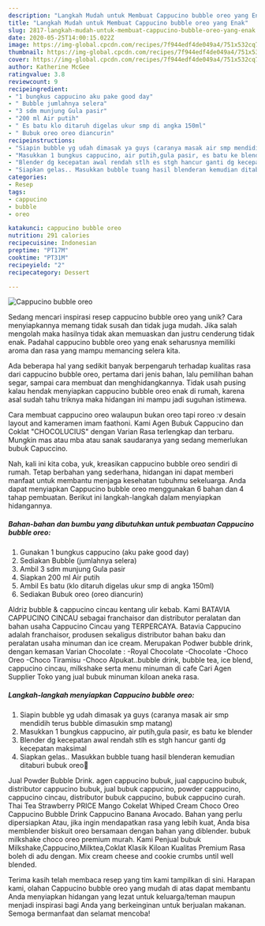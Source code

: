 ```yaml
---
description: "Langkah Mudah untuk Membuat Cappucino bubble oreo yang Enak"
title: "Langkah Mudah untuk Membuat Cappucino bubble oreo yang Enak"
slug: 2817-langkah-mudah-untuk-membuat-cappucino-bubble-oreo-yang-enak
date: 2020-05-25T14:00:15.022Z
image: https://img-global.cpcdn.com/recipes/7f944edf4de049a4/751x532cq70/cappucino-bubble-oreo-foto-resep-utama.jpg
thumbnail: https://img-global.cpcdn.com/recipes/7f944edf4de049a4/751x532cq70/cappucino-bubble-oreo-foto-resep-utama.jpg
cover: https://img-global.cpcdn.com/recipes/7f944edf4de049a4/751x532cq70/cappucino-bubble-oreo-foto-resep-utama.jpg
author: Katherine McGee
ratingvalue: 3.8
reviewcount: 9
recipeingredient:
- "1 bungkus cappucino aku pake good day"
- " Bubble jumlahnya selera"
- "3 sdm munjung Gula pasir"
- "200 ml Air putih"
- " Es batu klo ditaruh digelas ukur smp di angka 150ml"
- " Bubuk oreo oreo diancurin"
recipeinstructions:
- "Siapin bubble yg udah dimasak ya guys (caranya masak air smp mendidih terus bubble dimasukin smp matang)"
- "Masukkan 1 bungkus cappucino, air putih,gula pasir, es batu ke blender"
- "Blender dg kecepatan awal rendah stlh es stgh hancur ganti dg kecepatan maksimal"
- "Siapkan gelas.. Masukkan bubble tuang hasil blenderan kemudian ditaburi bubuk oreo🥰"
categories:
- Resep
tags:
- cappucino
- bubble
- oreo

katakunci: cappucino bubble oreo 
nutrition: 291 calories
recipecuisine: Indonesian
preptime: "PT17M"
cooktime: "PT31M"
recipeyield: "2"
recipecategory: Dessert

---
```



![Cappucino bubble oreo](https://img-global.cpcdn.com/recipes/7f944edf4de049a4/751x532cq70/cappucino-bubble-oreo-foto-resep-utama.jpg)

Sedang mencari inspirasi resep cappucino bubble oreo yang unik? Cara menyiapkannya memang tidak susah dan tidak juga mudah. Jika salah mengolah maka hasilnya tidak akan memuaskan dan justru cenderung tidak enak. Padahal cappucino bubble oreo yang enak seharusnya memiliki aroma dan rasa yang mampu memancing selera kita.

Ada beberapa hal yang sedikit banyak berpengaruh terhadap kualitas rasa dari cappucino bubble oreo, pertama dari jenis bahan, lalu pemilihan bahan segar, sampai cara membuat dan menghidangkannya. Tidak usah pusing kalau hendak menyiapkan cappucino bubble oreo enak di rumah, karena asal sudah tahu triknya maka hidangan ini mampu jadi suguhan istimewa.

Cara membuat cappucino oreo walaupun bukan oreo tapi roreo :v desain layout and kameramen imam faathoni. Kami Agen Bubuk Cappucino dan Coklat &#34;CHOCOLUCIUS&#34; dengan Varian Rasa terlengkap dan terbaru. Mungkin mas atau mba atau sanak saudaranya yang sedang memerlukan bubuk Capuccino.


Nah, kali ini kita coba, yuk, kreasikan cappucino bubble oreo sendiri di rumah. Tetap berbahan yang sederhana, hidangan ini dapat memberi manfaat untuk membantu menjaga kesehatan tubuhmu sekeluarga. Anda dapat menyiapkan Cappucino bubble oreo menggunakan 6 bahan dan 4 tahap pembuatan. Berikut ini langkah-langkah dalam menyiapkan hidangannya.

<!--inarticleads1-->

##### Bahan-bahan dan bumbu yang dibutuhkan untuk pembuatan Cappucino bubble oreo:

1. Gunakan 1 bungkus cappucino (aku pake good day)
1. Sediakan  Bubble (jumlahnya selera)
1. Ambil 3 sdm munjung Gula pasir
1. Siapkan 200 ml Air putih
1. Ambil  Es batu (klo ditaruh digelas ukur smp di angka 150ml)
1. Sediakan  Bubuk oreo (oreo diancurin)


Aldriz bubble &amp; cappucino cincau kentang ulir kebab. Kami BATAVIA CAPPUCINO CINCAU sebagai franchaisor dan distributor peralatan dan bahan usaha Cappucino Cincau yang TERPERCAYA. Batavia Cappucino adalah franchaisor, produsen sekaligus distributor bahan baku dan peralatan usaha minuman dan ice cream. Merupakan Podwer bubble drink, dengan kemasan Varian Chocolate : -Royal Chocolate -Chocolate -Choco Oreo -Choco Tiramisu -Choco Alpukat..bubble drink, bubble tea, ice blend, cappucino cincau, milkshake serta menu minuman di cafe Cari Agen Supplier Toko yang jual bubuk minuman kiloan aneka rasa. 

<!--inarticleads2-->

##### Langkah-langkah menyiapkan Cappucino bubble oreo:

1. Siapin bubble yg udah dimasak ya guys (caranya masak air smp mendidih terus bubble dimasukin smp matang)
1. Masukkan 1 bungkus cappucino, air putih,gula pasir, es batu ke blender
1. Blender dg kecepatan awal rendah stlh es stgh hancur ganti dg kecepatan maksimal
1. Siapkan gelas.. Masukkan bubble tuang hasil blenderan kemudian ditaburi bubuk oreo🥰


Jual Powder Bubble Drink. agen cappucino bubuk, jual cappucino bubuk, distributor cappucino bubuk, jual bubuk cappucino, powder cappucino, cappucino cincau, distributor bubuk cappucino, bubuk cappucino curah. Thai Tea Strawberry PRICE Mango Cokelat Whiped Cream Choco Oreo Cappucino Bubble Drink Cappucino Banana Avocado. Bahan yang perlu dipersiapkan Atau, jika ingin mendapatkan rasa yang lebih kuat, Anda bisa memblender biskuit oreo bersamaan dengan bahan yang diblender. bubuk milkshake choco oreo premium murah. Kami Penjual bubuk Milkshake,Cappucino,Milktea,Coklat Klasik Kiloan Kualitas Premium Rasa boleh di adu dengan. Mix cream cheese and cookie crumbs until well blended. 

Terima kasih telah membaca resep yang tim kami tampilkan di sini. Harapan kami, olahan Cappucino bubble oreo yang mudah di atas dapat membantu Anda menyiapkan hidangan yang lezat untuk keluarga/teman maupun menjadi inspirasi bagi Anda yang berkeinginan untuk berjualan makanan. Semoga bermanfaat dan selamat mencoba!
